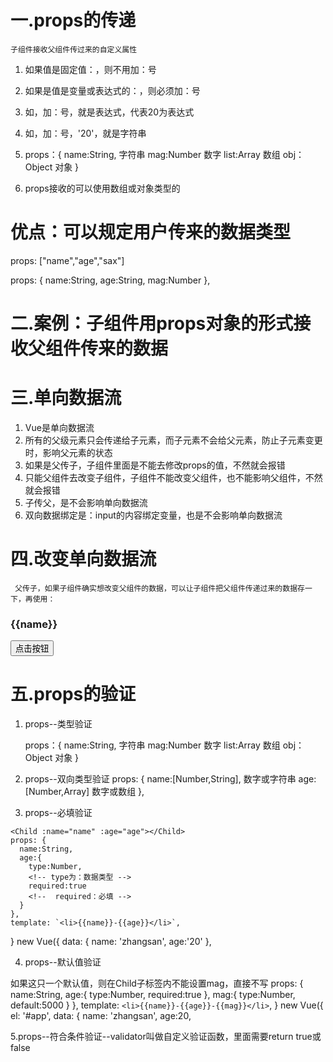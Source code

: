 # 一.props的传递
    子组件接收父组件传过来的自定义属性

1. 如果值是固定值：<Child age="20"></Child>，则不用加：号

2. 如果是值是变量或表达式的：<Child :age="num"></Child>，则必须加：号

3. 如<Child :age="20"></Child>，加：号，就是表达式，代表20为表达式

4. 如<Child :age="'20'"></Child>，加：号，'20'，就是字符串

5. props：{
      name:String,   字符串
      mag:Number     数字
      list:Array     数组
      obj：Object    对象
    }

6. props接收的可以使用数组或对象类型的
#  优点：可以规定用户传来的数据类型
props: ["name","age","sax"]

props: {
      name:String,
      age:String,
      mag:Number
    },


# 二.案例：子组件用props对象的形式接收父组件传来的数据
<body>
  <div id="app">
    <Child :name="name" :age="age" :mag="mag"></Child>
  </div>
</body>
<script src="https://cdn.jsdelivr.net/npm/vue@2/dist/vue.js"></script>
<script>
  const Child = {
    props: {   //可以约定用户(在input框)的输入的数据类型
      name:String,
      age:String,
      mag:Number
    },
    template: `<li>{{name}}-{{age}}-{{mag}}</li>`,
  }
  new Vue({
    el: '#app',
    data: {
      name: 'zhangsan',
      age:'男',
      mag:20
    },
    components: {
      Child
    }
  })
</script>
</html>


# 三.单向数据流
1. Vue是单向数据流
2. 所有的父级元素只会传递给子元素，而子元素不会给父元素，防止子元素变更时，影响父元素的状态
3. 如果是父传子，子组件里面是不能去修改props的值，不然就会报错
4. 只能父组件去改变子组件，子组件不能改变父组件，也不能影响父组件，不然就会报错
5. 子传父，是不会影响单向数据流
6. 双向数据绑定是：input的内容绑定变量，也是不会影响单向数据流


# 四.改变单向数据流
     父传子，如果子组件确实想改变父组件的数据，可以让子组件把父组件传递过来的数据存一下，再使用：
<body>
  <div id="app">
    <h3>{{name}}</h3>
    <!-- 父组件直接使用 -->
    <button @click="name++">点击按钮</button>
    <!-- 父组件的点击 -->
    <Child :name="name"></Child>
    <!-- 子组件，用自定义属性来接收父组件的值 -->
  </div>
</body>
<script src="https://cdn.jsdelivr.net/npm/vue@2/dist/vue.js"></script>
<script>
  const Child = {
    data(){
      return {
        num:this.name  //用data的方法来存一下父组件传来的值，此时父组件的数据，就会变成子组件的初始值，父组件与子组件失去响应式
      }
    },
    props: {          //这里的只能用name来接收，用num则无法识别父组件的数据
      name:Number,    //用 props来接收存父组件的数据
    },
    template: `<li>{{num}}-<button @click="num++">点击按钮</button></li>`,
               //用data改变的变量来使用
  }
  new Vue({
    el: '#app',
    data: {
      name: 20,  //父组件的变量
    },
    components: {
      Child
    }
  })
</script>
</html>



# 五.props的验证

1. props--类型验证

   props：{
      name:String,   字符串
      mag:Number     数字
      list:Array     数组
      obj：Object    对象
    }


2. props--双向类型验证
   props: {
      name:[Number,String],   数字或字符串
      age:[Number,Array]      数字或数组
    },


3. props--必填验证
<!-- 如果父组件的age为空 或 子组件标签没有age为空，则报错-->
<!-- required:true  必填 -->

    <Child :name="name" :age="age"></Child>
    props: {
      name:String,
      age:{
        type:Number,
        <!-- type为：数据类型 -->
        required:true  
        <!--  required：必填 -->
      }
    },
    template: `<li>{{name}}-{{age}}</li>`,
  }
  new Vue({
    data: {
      name: 'zhangsan',
      age:'20'
    },


4. props--默认值验证
<!-- default:5000  默认值为5000 -->

如果这只一个默认值，则在Child子标签内不能设置mag，直接不写
    <Child :name="name" :age="age"></Child>
    props: {
      name:String,
      age:{
        type:Number,
        required:true
      },
      mag:{
        type:Number,
        default:5000
      }
    },
    template: `<li>{{name}}-{{age}}-{{mag}}</li>`,
  }
  new Vue({
    el: '#app',
    data: {
      name: 'zhangsan',
      age:20,


5.props--符合条件验证--validator叫做自定义验证函数，里面需要return true或false
<!-- height:{
       validator(value){  //validator叫做自定义验证函数，里面需要return true或false
          return value > 170
        }
} -->

<body>
  <div id="app">
    <Child :height="height"></Child>
  </div>
</body>
<script>
  const Child = {
    props: {
      height:{
        validator(value){//validator叫做自定义验证函数，里面需要return true或false
          return value > 170
        }
      }
    },
    template: `<li>{{height}}</li>`,
  }
  new Vue({
    el: '#app',
    data: {
      height:180
    },
    components: {
      Child
    }
  })
</script>
</html>




